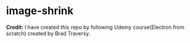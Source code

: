 # image-shrink

**Credit:** I have created this repo by following Udemy course(Electron from scratch) created by Brad Traversy.
